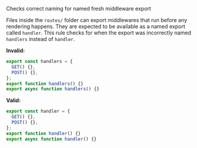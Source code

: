 Checks correct naming for named fresh middleware export

Files inside the `routes/` folder can export middlewares that run before any
rendering happens. They are expected to be available as a named export called
`handler`. This rule checks for when the export was incorrectly named `handlers`
instead of `handler`.

**Invalid:**

```js
export const handlers = {
  GET() {},
  POST() {},
};
export function handlers() {}
export async function handlers() {}
```

**Valid:**

```jsx
export const handler = {
  GET() {},
  POST() {},
};
export function handler() {}
export async function handler() {}
```
